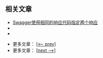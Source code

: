 ## 相关文章

+ [Swagger使用相同的响应代码指定两个响应](docs/Swagger使用相同的响应代码指定两个响应.md)
+ []()
+ []()

- 更多文章： [[<-- prev]](../spring-boot-swagger-1/README.md)
- 更多文章： [[next -->]](../spring-boot-swagger-jwt/README.md)
